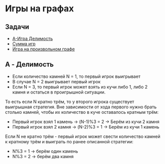 # Игры на графах
## Задачи
- [A-Игра Делимость](https://github.com/ShmakovVladimir/Contests/blob/main/test211/A.py)
- [Сумма игр](https://github.com/ShmakovVladimir/Contests/tree/main/test211/B.py)
- [Игра на произвольном графе](https://github.com/ShmakovVladimir/Contests/tree/main/test211/С.py)

## A - Делимость

- Если количество камней N = 1, то первый игрок выигрывает
- В случае N = 2 выигрывает первый игрок
- Если N = 3, то первый игрок может взять из кучи либо 1, либо 2 камня и остаться в проигрышной ситуации. 

То есть если N кратно трём, то у второго игрока существует выигрышная стратегия. Вне зависимости от хода первого нужно брать столько камней, чтобы их количество в куче оставалось кратным трём:
- Первый игрок взял 1 камень -> (N-1)%3 = 2 -> Берём из кучи 2 камня
- Первый игрок взял 2 камня -> (N-2)%3 = 1 -> Берём из кучи 1 камень

Если N не кратно трём - первый игрок может свести количество камней к кратному трём и выиграть по ранее описанной стратегии:

- N%3 = 1 -> берём один камень
- N%3 = 2 -> берём два камня

